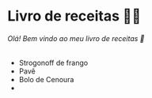 # Livro de receitas 👨‍🍳

###### Olá! Bem vindo ao meu livro de receitas 👋

* Strogonoff de frango
* Pavê
* Bolo de Cenoura
* 

